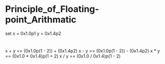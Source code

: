 # Principle_of_Floating-point_Arithmatic

set x = 0x1.0p1
    y = 0x1.4p2

##
#
 x + y == (0x1.0p(1 - 2)) + (0x1.4p2)
 x - y == (0x1.0p(1 - 2)) - (0x1.4p2)
 x * y == (0x1.0 * 0x1.4)p(1 + 2)
 x / y == (0x1.0 / 0x1.4)p(1 - 2)
